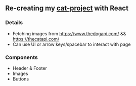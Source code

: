 Re-creating my [cat-project](https://github.com/akleventis/Cat-Project) with React
-----


### Details
- Fetching images from https://www.thedogapi.com/ && https://thecatapi.com/
- Can use UI or arrow keys/spacebar to interact with page
### Components
- Header & Footer
- Images
- Buttons